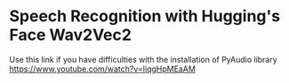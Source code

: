 # Speech Recognition with Hugging's Face Wav2Vec2<br />

Use this link if you have difficulties with the installation of PyAudio library<br />
https://www.youtube.com/watch?v=IiqgHpMEaAM